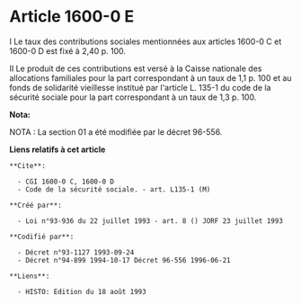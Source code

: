 # Article 1600-0 E

I Le taux des contributions sociales mentionnées aux articles 1600-0 C et 1600-0 D est fixé à 2,40 p. 100.

II Le produit de ces contributions est versé à la Caisse nationale des allocations familiales pour la part correspondant à un
taux de 1,1 p. 100 et au fonds de solidarité vieillesse institué par l'article L. 135-1 du code de la sécurité sociale pour
la part correspondant à un taux de 1,3 p. 100.

**Nota:**

NOTA : La section 01 a été modifiée par le décret 96-556.

**Liens relatifs à cet article**

	**Cite**:

	  - CGI 1600-0 C, 1600-0 D
	  - Code de la sécurité sociale. - art. L135-1 (M)

	**Créé par**:

	  - Loi n°93-936 du 22 juillet 1993 - art. 8 () JORF 23 juillet 1993

	**Codifié par**:

	  - Décret n°93-1127 1993-09-24
	  - Décret n°94-899 1994-10-17 Décret 96-556 1996-06-21

	**Liens**:

	  - HISTO: Edition du 18 août 1993
